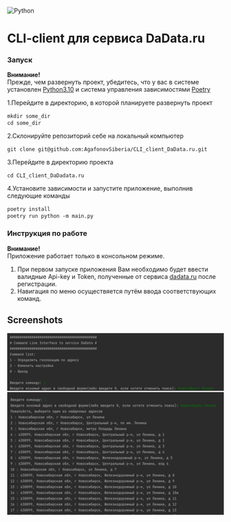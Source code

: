 ![Python](https://img.shields.io/badge/python-3670A0?style=for-the-badge&logo=python&logoColor=ffdd54)

# CLI-client для сервиса DaData.ru


### Запуск
**Внимание!**<br>
Прежде, чем развернуть проект, убедитесь, что у вас в системе установлен [Python3.10](https://www.python.org/downloads/) и система управления зависимостями [Poetry](https://python-poetry.org/docs/)


1.Перейдите в директорию, в которой планируете развернуть проект
```
mkdir some_dir
cd some_dir
```

2.Склонируйте репозиторий себе на локальный компьютер
```
git clone git@github.com:AgafonovSiberia/CLI_client_DaData.ru.git
```

3.Перейдите в директорию проекта 
```
cd CLI_client_DaDadata.ru
```

4.Установите зависимости и запустите приложение, выполнив следующие команды
```
poetry install
poetry run python -m main.py
```

### Инструкция по работе
**Внимание!**<br>
Приложение работает только в консольном режиме.

1. При первом запуске приложения Вам необходимо будет ввести валидные Api-key и Token, полученные от сервиса [dadata.ru](https://dadata.ru/) после регистрации.
2. Навигация по меню осуществяется путём ввода соответствующих команд.

## Screenshots

![alt text](https://github.com/AgafonovSiberia/cli_client_DaData.ru/blob/master/data/3.png)
![alt text](https://github.com/AgafonovSiberia/cli_client_DaData.ru/blob/master/data/4.png)
